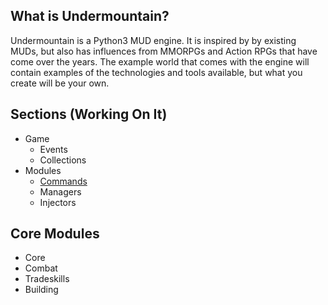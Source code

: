 ## What is Undermountain?

Undermountain is a Python3 MUD engine.  It is inspired by by existing MUDs, but also has influences from MMORPGs and Action RPGs that have come over the years.  The example world that comes with the engine will contain examples of the technologies and tools available, but what you create will be your own.


## Sections (Working On It)
* Game
    * Events
    * Collections
* Modules
    * [Commands](commands)
    * Managers
    * Injectors


## Core Modules
* Core
* Combat
* Tradeskills
* Building
